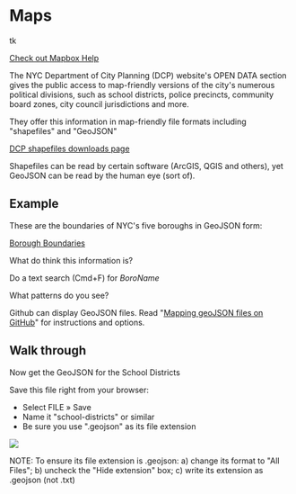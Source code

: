 # Maps
tk

[Check out Mapbox Help](https://www.mapbox.com/studio-manual/help/)

The NYC Department of City Planning (DCP) website's OPEN DATA section gives the public access to map-friendly versions of the city's numerous political divisions, such as school districts, police precincts, community board zones, city council jurisdictions and more.

They offer this information in map-friendly file formats including "shapefiles" and "GeoJSON"

[DCP shapefiles downloads page](https://www1.nyc.gov/site/planning/data-maps/open-data/districts-download-metadata.page)

Shapefiles can be read by certain software (ArcGIS, QGIS and others), yet GeoJSON can be read by the human eye (sort of).

## Example
These are the boundaries of NYC's five boroughs in GeoJSON form:

[Borough Boundaries](http://services5.arcgis.com/GfwWNkhOj9bNBqoJ/arcgis/rest/services/nybbwi/FeatureServer/0/query?where=1=1&outFields=*&outSR=4326&f=geojson)

What do think this information is?

Do a text search (Cmd+F) for _BoroName_

What patterns do you see?

Github can display GeoJSON files. Read "[Mapping geoJSON files on GitHub](https://help.github.com/articles/mapping-geojson-files-on-github/)" for instructions and options.

## Walk through
Now get the GeoJSON for the School Districts

Save this file right from your browser:
- Select FILE » Save
- Name it "school-districts" or similar
- Be sure you use ".geojson" as its file extension

![](https://i.imgur.com/xTPhZJO.png)

NOTE: To ensure its file extension is .geojson: a) change its format to "All Files"; b) uncheck the "Hide extension" box; c) write its extension as .geojson (not .txt)



